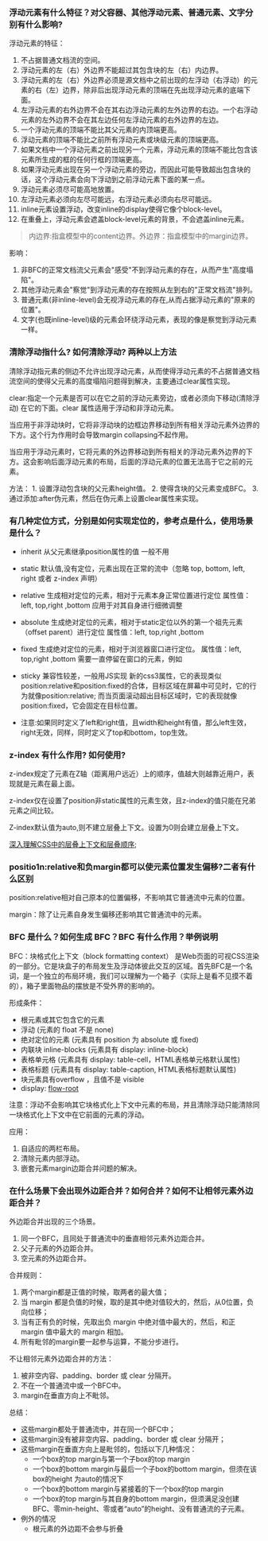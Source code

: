 ### 浮动元素有什么特征？对父容器、其他浮动元素、普通元素、文字分别有什么影响?
    
   浮动元素的特征：
   1. 不占据普通文档流的空间。
   2. 浮动元素的左（右）外边界不能超过其包含块的左（右）内边界。
   3. 浮动元素的左（右）外边界必须是源文档中之前出现的左浮动（右浮动）的元素的右（左）边界，除非后出现浮动元素的顶端在先出现浮动元素的底端下面。
   4. 左浮动元素的右外边界不会在其右边浮动元素的左外边界的右边。一个右浮动元素的左外边界不会在其左边任何左浮动元素的右外边界的左边。
   5. 一个浮动元素的顶端不能比其父元素的内顶端更高。
   6. 浮动元素的顶端不能比之前所有浮动元素或块级元素的顶端更高。
   7. 如果文档中一个浮动元素之前出现另一个元素，浮动元素的顶端不能比包含该元素所生成的框的任何行框的顶端更高。
   8. 如果浮动元素出现在另一个浮动元素的旁边，而因此可能导致超出包含块的话，这个浮动元素会向下浮动到之前浮动元素下面的某一点。
   9. 浮动元素必须尽可能高地放置。
   10. 左浮动元素必须向左尽可能远，右浮动元素必须向右尽可能远。
   11. inline元素设置浮动，改变inline的display使得它像个block-level。
   12. 在重叠上，浮动元素会遮盖block-level元素的背景，不会遮盖inline元素。
   > 内边界:指盒模型中的content边界。外边界：指盒模型中的margin边界。
   
   影响：
   
   1. 非BFC的正常文档流父元素会"感受"不到浮动元素的存在，从而产生"高度塌陷"。
   2. 其他浮动元素会"察觉"到浮动元素的存在按照从左到右的"正常文档流"排列。
   3. 普通元素(非inline-level)会无视浮动元素的存在,从而占据浮动元素的"原来的位置"。
   4. 文字(也既inline-level)级的元素会环绕浮动元素，表现的像是察觉到浮动元素一样。
   
### 清除浮动指什么? 如何清除浮动? 两种以上方法

   清除浮动指元素的侧边不允许出现浮动元素，从而使得浮动元素的不占据普通文档流空间的使得父元素的高度塌陷问题得到解决，主要通过clear属性实现。
   
   clear:指定一个元素是否可以在它之前的浮动元素旁边，或者必须向下移动(清除浮动) 在它的下面。clear 属性适用于浮动和非浮动元素。
   
   当应用于非浮动块时，它将非浮动块的边框边界移动到所有相关浮动元素外边界的下方。这个行为作用时会导致margin collapsing不起作用。
   
   当应用于浮动元素时，它将元素的外边界移动到所有相关的浮动元素外边界的下方。这会影响后面浮动元素的布局，后面的浮动元素的位置无法高于它之前的元素。
   
   方法：
        1. 设置浮动包含块的父元素height值。
        2. 使得含块的父元素变成BFC。
        3. 通过添加:after伪元素，然后在伪元素上设置clear属性来实现。
    
### 有几种定位方式，分别是如何实现定位的，参考点是什么，使用场景是什么？
   - inherit
    从父元素继承position属性的值
    一般不用
    
   - static
    默认值,没有定位，元素出现在正常的流中（忽略 top, bottom, left, right 或者 z-index 声明）
   - relative
    生成相对定位的元素，相对于元素本身正常位置进行定位
    属性值：left, top,right ,bottom
    应用于对其自身进行细微调整
   - absolute
    生成绝对定位的元素，相对于static定位以外的第一个祖先元素（offset parent）进行定位
    属性值：left, top,right ,bottom
   - fixed
    生成绝对定位的元素，相对于浏览器窗口进行定位。
    属性值：left, top,right ,bottom
    需要一直停留在窗口的元素，例如
   - sticky
    兼容性较差，一般用JS实现
    新的css3属性，它的表现类似position:relative和position:fixed的合体，目标区域在屏幕中可见时，它的行为就像position:relative; 而当页面滚动超出目标区域时，它的表现就像position:fixed，它会固定在目标位置。
    
   - 注意:如果同时定义了left和right值，且width和height有值，那么left生效，right无效，同样，同时定义了top和bottom，top生效。
   
### z-index 有什么作用? 如何使用?
    
   z-index规定了元素在Z轴（距离用户远近）上的顺序，值越大则越靠近用户，表现就是元素在最上面。
   
   z-index仅在设置了position非static属性的元素生效，且z-index的值只能在兄弟元素之间比较。
   
   Z-index默认值为auto,则不建立层叠上下文。设置为0则会建立层叠上下文。
   
   [深入理解CSS中的层叠上下文和层叠顺序](http://www.zhangxinxu.com/wordpress/2016/01/understand-css-stacking-context-order-z-index/);
   
### positio1n:relative和负margin都可以使元素位置发生偏移?二者有什么区别
   
   position:relative相对自己原本的位置偏移，不影响其它普通流中元素的位置。
   
   margin：除了让元素自身发生偏移还影响其它普通流中的元素。
    
### BFC 是什么？如何生成 BFC？BFC 有什么作用？举例说明
    
   BFC：块格式化上下文（block formatting context） 是Web页面的可视CSS渲染的一部分。它是块盒子的布局发生及浮动体彼此交互的区域。首先BFC是一个名词，是一个独立的布局环境，我们可以理解为一个箱子（实际上是看不见摸不着的），箱子里面物品的摆放是不受外界的影响的。
   
   形成条件：
   
   - 根元素或其它包含它的元素
   - 浮动 (元素的 float 不是 none)
   - 绝对定位的元素 (元素具有 position 为 absolute 或 fixed)
   - 内联块 inline-blocks (元素具有 display: inline-block)
   - 表格单元格 (元素具有 display: table-cell，HTML表格单元格默认属性)
   - 表格标题 (元素具有 display: table-caption, HTML表格标题默认属性)
   - 块元素具有overflow ，且值不是 visible
   - display: [flow-root](ttp://web.jobbole.com/91165/)
   
   注意：浮动不会影响其它块格式化上下文中元素的布局，并且清除浮动只能清除同一块格式化上下文中在它前面的元素的浮动。
   
   应用：
    
   1. 自适应的两栏布局。
   2. 清除元素内部浮动。
   3. 嵌套元素margin边距合并问题的解决。
    
    
### 在什么场景下会出现外边距合并？如何合并？如何不让相邻元素外边距合并？

   外边距合并出现的三个场景。
  
   1. 同一个BFC，且同处于普通流中的垂直相邻元素外边距合并。
   2. 父子元素的外边距合并。
   3. 空元素的外边距合并。
   
   合并规则：
   
   1. 两个margin都是正值的时候，取两者的最大值；
   2. 当 margin 都是负值的时候，取的是其中绝对值较大的，然后，从0位置，负向位移；
   3. 当有正有负的时候，先取出负 margin 中绝对值中最大的，然后，和正 margin 值中最大的 margin 相加。
   4. 所有毗邻的margin要一起参与运算，不能分步进行。
   
   不让相邻元素外边距合并的方法：
   
   1. 被非空内容、padding、border 或 clear 分隔开。
   2. 不在一个普通流中或一个BFC中。
   3. margin在垂直方向上不毗邻。
   
   总结：
   
   - 这些margin都处于普通流中，并在同一个BFC中；
   - 这些margin没有被非空内容、padding、border 或 clear 分隔开；
   - 这些margin在垂直方向上是毗邻的，包括以下几种情况：
        - 一个box的top margin与第一个子box的top margin
        - 一个box的bottom margin与最后一个子box的bottom margin，但须在该box的height 为auto的情况下
        - 一个box的bottom margin与紧接着的下一个box的top margin
        - 一个box的top margin与其自身的bottom margin，但须满足没创建BFC、零min-height、零或者“auto”的height、没有普通流的子元素。
   - 例外的情况
       - 根元素的外边距不会参与折叠
   
   